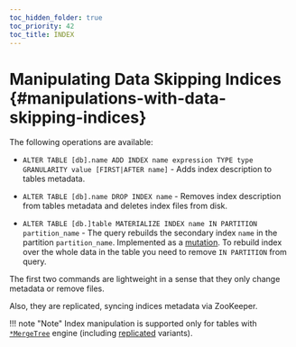 ```yaml
---
toc_hidden_folder: true
toc_priority: 42
toc_title: INDEX
---
```


# Manipulating Data Skipping Indices {#manipulations-with-data-skipping-indices}

The following operations are available:

-   `ALTER TABLE [db].name ADD INDEX name expression TYPE type GRANULARITY value [FIRST|AFTER name]` - Adds index description to tables metadata.

-   `ALTER TABLE [db].name DROP INDEX name` - Removes index description from tables metadata and deletes index files from disk.

-   `ALTER TABLE [db.]table MATERIALIZE INDEX name IN PARTITION partition_name` - The query rebuilds the secondary index `name` in the partition `partition_name`. Implemented as a [mutation](../../../../sql-reference/statements/alter/index.md#mutations). To rebuild index over the whole data in the table you need to remove `IN PARTITION` from query.

The first two commands are lightweight in a sense that they only change metadata or remove files.

Also, they are replicated, syncing indices metadata via ZooKeeper.

!!! note "Note"
    Index manipulation is supported only for tables with [`*MergeTree`](../../../../engines/table-engines/mergetree-family/mergetree.md) engine (including [replicated](../../../../engines/table-engines/mergetree-family/replication.md) variants).
